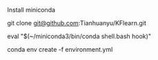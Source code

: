 Install miniconda

git clone git@github.com:Tianhuanyu/KFlearn.git

eval "$(~/miniconda3/bin/conda shell.bash hook)" 

conda env create -f environment.yml